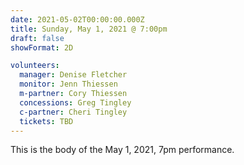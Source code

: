 ```yaml
---
date: 2021-05-02T00:00:00.000Z
title: Sunday, May 1, 2021 @ 7:00pm 
draft: false
showFormat: 2D

volunteers:
  manager: Denise Fletcher
  monitor: Jenn Thiessen
  m-partner: Cory Thiessen
  concessions: Greg Tingley
  c-partner: Cheri Tingley
  tickets: TBD
---
```

This is the body of the May 1, 2021, 7pm performance.
